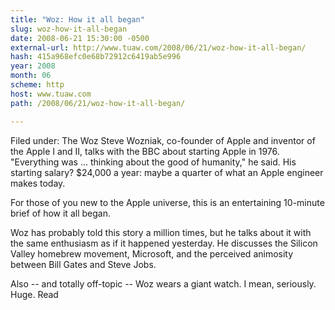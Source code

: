 ```yaml
---
title: "Woz: How it all began"
slug: woz-how-it-all-began
date: 2008-06-21 15:30:00 -0500
external-url: http://www.tuaw.com/2008/06/21/woz-how-it-all-began/
hash: 415a968efc0e68b72912c6419ab5e996
year: 2008
month: 06
scheme: http
host: www.tuaw.com
path: /2008/06/21/woz-how-it-all-began/

---
```


Filed under: The Woz
Steve Wozniak, co-founder of Apple and inventor of the Apple I and II, talks with the BBC about starting Apple in 1976. "Everything was ... thinking about the good of humanity," he said. His starting salary? $24,000 a year: maybe a quarter of what an Apple engineer makes today. 

For those of you new to the Apple universe, this is an entertaining 10-minute brief of how it all began. 

Woz has probably told this story a million times, but he talks about it with the same enthusiasm as if it happened yesterday. He discusses the Silicon Valley homebrew movement, Microsoft, and the perceived animosity between Bill Gates and Steve Jobs.

Also -- and totally off-topic -- Woz wears a giant watch. I mean, seriously. Huge.
Read
